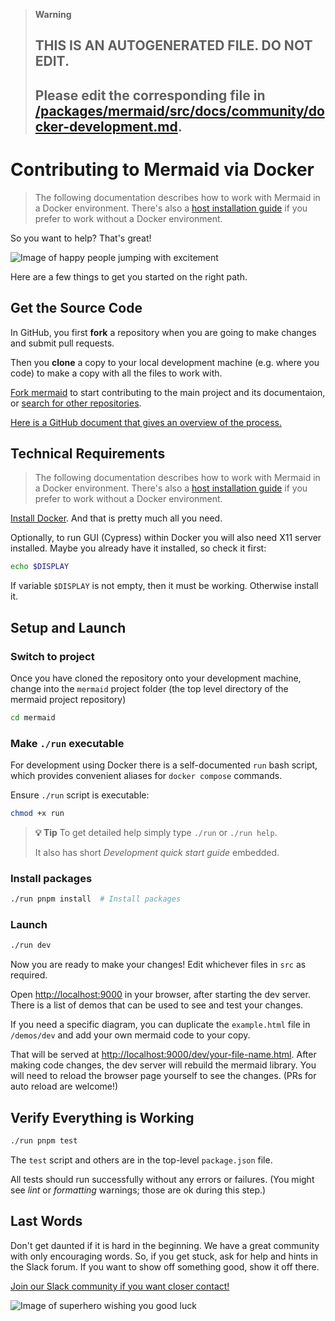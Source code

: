 > **Warning**
>
> ## THIS IS AN AUTOGENERATED FILE. DO NOT EDIT.
>
> ## Please edit the corresponding file in [/packages/mermaid/src/docs/community/docker-development.md](../../packages/mermaid/src/docs/community/docker-development.md).

# Contributing to Mermaid via Docker

> The following documentation describes how to work with Mermaid in a Docker environment.
> There's also a [host installation guide](../community/development.md)
> if you prefer to work without a Docker environment.

So you want to help? That's great!

![Image of happy people jumping with excitement](https://media.giphy.com/media/BlVnrxJgTGsUw/giphy.gif)

Here are a few things to get you started on the right path.

## Get the Source Code

In GitHub, you first **fork** a repository when you are going to make changes and submit pull requests.

Then you **clone** a copy to your local development machine (e.g. where you code) to make a copy with all the files to work with.

[Fork mermaid](https://github.com/mermaid-js/mermaid/fork) to start contributing to the main project and its documentaion, or [search for other repositories](https://github.com/orgs/mermaid-js/repositories).

[Here is a GitHub document that gives an overview of the process.](https://docs.github.com/en/get-started/quickstart/fork-a-repo)

## Technical Requirements

> The following documentation describes how to work with Mermaid in a Docker environment.
> There's also a [host installation guide](../community/development.md)
> if you prefer to work without a Docker environment.

[Install Docker](https://docs.docker.com/engine/install/). And that is pretty much all you need.

Optionally, to run GUI (Cypress) within Docker you will also need X11 server installed.
Maybe you already have it installed, so check it first:

```bash
echo $DISPLAY
```

If variable `$DISPLAY` is not empty, then it must be working. Otherwise install it.

## Setup and Launch

### Switch to project

Once you have cloned the repository onto your development machine, change into the `mermaid` project folder (the top level directory of the mermaid project repository)

```bash
cd mermaid
```

### Make `./run` executable

For development using Docker there is a self-documented `run` bash script, which provides convenient aliases for `docker compose` commands.

Ensure `./run` script is executable:

```bash
chmod +x run
```

> **💡 Tip**
> To get detailed help simply type `./run` or `./run help`.
>
> It also has short _Development quick start guide_ embedded.

### Install packages

```bash
./run pnpm install  # Install packages
```

### Launch

```bash
./run dev
```

Now you are ready to make your changes! Edit whichever files in `src` as required.

Open <http://localhost:9000> in your browser, after starting the dev server.
There is a list of demos that can be used to see and test your changes.

If you need a specific diagram, you can duplicate the `example.html` file in `/demos/dev` and add your own mermaid code to your copy.

That will be served at <http://localhost:9000/dev/your-file-name.html>.
After making code changes, the dev server will rebuild the mermaid library. You will need to reload the browser page yourself to see the changes. (PRs for auto reload are welcome!)

## Verify Everything is Working

```bash
./run pnpm test
```

The `test` script and others are in the top-level `package.json` file.

All tests should run successfully without any errors or failures. (You might see _lint_ or _formatting_ warnings; those are ok during this step.)

## Last Words

Don't get daunted if it is hard in the beginning. We have a great community with only encouraging words. So, if you get stuck, ask for help and hints in the Slack forum. If you want to show off something good, show it off there.

[Join our Slack community if you want closer contact!](https://join.slack.com/t/mermaid-talk/shared_invite/enQtNzc4NDIyNzk4OTAyLWVhYjQxOTI2OTg4YmE1ZmJkY2Y4MTU3ODliYmIwOTY3NDJlYjA0YjIyZTdkMDMyZTUwOGI0NjEzYmEwODcwOTE)

![Image of superhero wishing you good luck](https://media.giphy.com/media/l49JHz7kJvl6MCj3G/giphy.gif)
